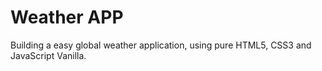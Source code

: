 <h1> Weather APP </h1>

Building a easy global weather application, using pure HTML5, CSS3 and JavaScript Vanilla.
